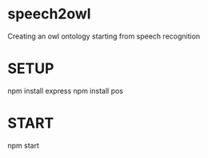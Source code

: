 # speech2owl

Creating an owl ontology starting from speech recognition

# SETUP

npm install express
npm install pos

# START

npm start

